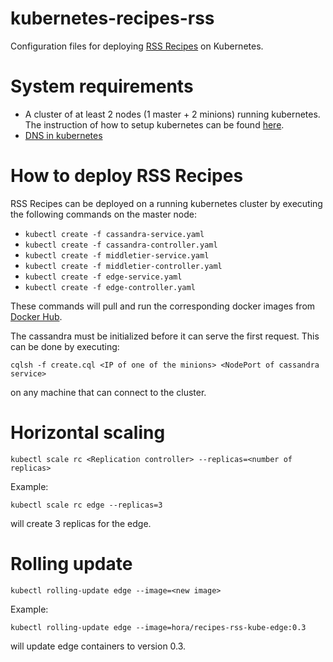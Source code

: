 # kubernetes-recipes-rss

Configuration files for deploying [RSS Recipes](https://github.com/hora-prediction/recipes-rss-kube) on Kubernetes.

# System requirements
* A cluster of at least 2 nodes (1 master + 2 minions) running kubernetes. The instruction of how to setup kubernetes can be found [here](http://kubernetes.io/v1.0/docs/getting-started-guides/README.html).
* [DNS in kubernetes](https://github.com/kubernetes/kubernetes/blob/v1.0.3/cluster/addons/dns/README.md)

# How to deploy RSS Recipes

RSS Recipes can be deployed on a running kubernetes cluster by executing the following commands on the master node:
* ```kubectl create -f cassandra-service.yaml```
* ```kubectl create -f cassandra-controller.yaml```
* ```kubectl create -f middletier-service.yaml```
* ```kubectl create -f middletier-controller.yaml```
* ```kubectl create -f edge-service.yaml```
* ```kubectl create -f edge-controller.yaml```

These commands will pull and run the corresponding docker images from [Docker Hub](https://hub.docker.com/u/hora/).

The cassandra must be initialized before it can serve the first request. This can be done by executing:

```cqlsh -f create.cql <IP of one of the minions> <NodePort of cassandra service>```

on any machine that can connect to the cluster.

# Horizontal scaling

```kubectl scale rc <Replication controller> --replicas=<number of replicas>```

Example:

```kubectl scale rc edge --replicas=3```

will create 3 replicas for the edge.

# Rolling update

```kubectl rolling-update edge --image=<new image>```

Example:

```kubectl rolling-update edge --image=hora/recipes-rss-kube-edge:0.3```

will update edge containers to version 0.3.
